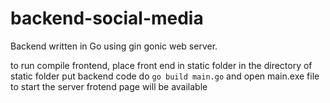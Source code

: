 # backend-social-media
Backend written in Go using gin gonic web server.

to run compile frontend, place front end in static folder
in the directory of static folder put backend code
do  `go build main.go` and open main.exe file to start the server
frotend page will be available
